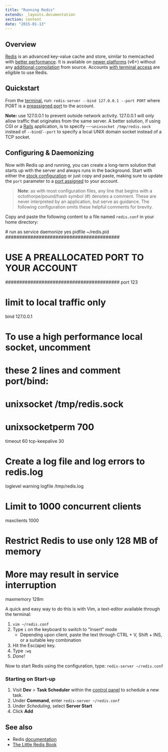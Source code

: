 ```yaml
---
title: "Running Redis"
extends: _layouts.documentation
section: content
date: "2015-01-13"
---
```


## Overview

[Redis](http://redis.io/) is an advanced key-value cache and store, similar to memcached with [better performance](http://redis.io/topics/benchmarks). It is available on [newer platforms](/docs/platform/determining-platform-version/ "Determining platform version") (v6+) without any [additional compilation](/docs/terminal/compiling-programs/ "Compiling programs") from source. Accounts [with terminal access](/docs/terminal/is-terminal-access-available/ "Is terminal access available?") are eligible to use Redis.

## Quickstart

From the [terminal](/docs/terminal/accessing-terminal/ "Accessing terminal"), run: `redis-server --bind 127.0.0.1 --port PORT` where PORT is a [preassigned port](/docs/terminal/listening-ports/ "Listening on ports") to the account.

**Note:** use 127.0.0.1 to prevent outside network activity. 127.0.0.1 will only allow traffic that originates from the same server. A better solution, if using CGI or a [Rails](/docs/ruby/setting-rails-passenger/ "Setting up Rails with Passenger") application, is to specify ---`unixsocket /tmp/redis.sock` instead of `--bind`/`--port` to specify a local UNIX domain socket instead of a TCP socket.

## Configuring & Daemonizing

Now with Redis up and running, you can create a long-term solution that starts up with the server and always runs in the background. Start with either the [stock configuration](http://download.redis.io/redis-stable/redis.conf) or just copy and paste, making sure to update the `port` parameter to a [port assigned](/docs/terminal/listening-ports/ "Listening on ports") to your account.

> **Note**: as with most configuration files, any line that begins with a octothorpe/pound/hash symbol (#) denotes a comment. These are never interpreted by an application, but serve as guidance. The following configuration omits these helpful comments for brevity.

Copy and paste the following content to a file named `redis.conf` in your home directory:

\# run as service
daemonize yes
pidfile ~/redis.pid
#########################################
# USE A PREALLOCATED PORT TO YOUR ACCOUNT
#########################################
port 123
# limit to local traffic only
bind 127.0.0.1
# To use a high performance local socket, uncomment
# these 2 lines and comment port/bind:
# unixsocket /tmp/redis.sock
# unixsocketperm 700
timeout 60 
tcp-keepalive 30
# Create a log file and log errors to redis.log
loglevel warning
logfile /tmp/redis.log
# Limit to 1000 concurrent clients
maxclients 1000
# Restrict Redis to use only 128 MB of memory
# More may result in service interruption
maxmemory 128m

A quick and easy way to do this is with Vim, a text-editor available through the terminal:

1. `vim ~/redis.conf`
2. Type `i` on the keyboard to switch to "Insert" mode
    - Depending upon client, paste the text through CTRL + V, Shift + INS, or a suitable key combination
3. Hit the Esc(ape) key.
4. Type `:wq`
5. _Done!_

Now to start Redis using the configuration, type: `redis-server ~/redis.conf`

### Starting on Start-up

1. Visit **Dev** > **Task Scheduler** within the [control panel](/docs/control-panel/logging-into-the-control-panel/ "Logging into the control panel") to schedule a new task.
2. Under **Command**, enter `redis-server ~/redis.conf`
3. Under _Scheduling_, select **Server Start**
4. Click **Add**

## See also

- Redis [documentation](http://redis.io/documentation)
- [The Little Redis Book](http://openmymind.net/2012/1/23/The-Little-Redis-Book/)

